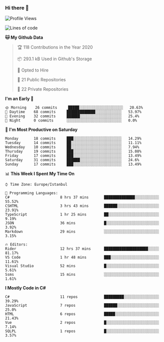 ### Hi there 👋

<!--START_SECTION:waka-->
![Profile Views](http://img.shields.io/badge/Profile%20Views-3-blue)

![Lines of code](https://img.shields.io/badge/From%20Hello%20World%20I%27ve%20Written-19.7%20million%20lines%20of%20code-blue)

**🐱 My Github Data** 

> 🏆 118 Contributions in the Year 2020
 > 
> 📦 293.1 kB Used in Github's Storage 
 > 
> 💼 Opted to Hire
 > 
> 📜 21 Public Repositories
 > 
> 🔑 22 Private Repositories 

**I'm an Early 🐤** 

```text
🌞 Morning    26 commits     █████░░░░░░░░░░░░░░░░░░░░   20.63% 
🌆 Daytime    68 commits     █████████████░░░░░░░░░░░░   53.97% 
🌃 Evening    32 commits     ██████░░░░░░░░░░░░░░░░░░░   25.4% 
🌙 Night      0 commits      ░░░░░░░░░░░░░░░░░░░░░░░░░   0.0%

```
📅 **I'm Most Productive on Saturday** 

```text
Monday       18 commits     ███░░░░░░░░░░░░░░░░░░░░░░   14.29% 
Tuesday      14 commits     ██░░░░░░░░░░░░░░░░░░░░░░░   11.11% 
Wednesday    10 commits     ██░░░░░░░░░░░░░░░░░░░░░░░   7.94% 
Thursday     19 commits     ███░░░░░░░░░░░░░░░░░░░░░░   15.08% 
Friday       17 commits     ███░░░░░░░░░░░░░░░░░░░░░░   13.49% 
Saturday     31 commits     ██████░░░░░░░░░░░░░░░░░░░   24.6% 
Sunday       17 commits     ███░░░░░░░░░░░░░░░░░░░░░░   13.49%

```


📊 **This Week I Spent My Time On** 

```text
⌚︎ Time Zone: Europe/Istanbul

💬 Programming Languages: 
C#                       8 hrs 37 mins       ██████████████░░░░░░░░░░░   55.52% 
CSHTML                   3 hrs 43 mins       ██████░░░░░░░░░░░░░░░░░░░   23.91% 
TypeScript               1 hr 25 mins        ██░░░░░░░░░░░░░░░░░░░░░░░   9.19% 
JSON                     36 mins             █░░░░░░░░░░░░░░░░░░░░░░░░   3.92% 
Markdown                 29 mins             ░░░░░░░░░░░░░░░░░░░░░░░░░   3.15%

🔥 Editors: 
Rider                    12 hrs 37 mins      ████████████████████░░░░░   81.17% 
VS Code                  1 hr 48 mins        ███░░░░░░░░░░░░░░░░░░░░░░   11.61% 
Visual Studio            52 mins             █░░░░░░░░░░░░░░░░░░░░░░░░   5.61% 
Ssms                     15 mins             ░░░░░░░░░░░░░░░░░░░░░░░░░   1.61%

```

**I Mostly Code in C#** 

```text
C#                       11 repos            █████████░░░░░░░░░░░░░░░░   39.29% 
JavaScript               7 repos             ██████░░░░░░░░░░░░░░░░░░░   25.0% 
HTML                     6 repos             █████░░░░░░░░░░░░░░░░░░░░   21.43% 
Vue                      2 repos             █░░░░░░░░░░░░░░░░░░░░░░░░   7.14% 
SQLPL                    1 repos             █░░░░░░░░░░░░░░░░░░░░░░░░   3.57%

```



<!--END_SECTION:waka-->

<!--
**ebubekirdinc/ebubekirdinc** is a ✨ _special_ ✨ repository because its `README.md` (this file) appears on your GitHub profile.

Here are some ideas to get you started:

- 🔭 I’m currently working on ...
- 🌱 I’m currently learning ...
- 👯 I’m looking to collaborate on ...
- 🤔 I’m looking for help with ...
- 💬 Ask me about ...
- 📫 How to reach me: ...
- 😄 Pronouns: ...
- ⚡ Fun fact: ...
-->
